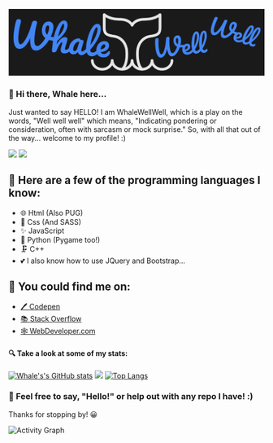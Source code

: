 ![An AWESOME Header](./HeaderWDev.png)

### 👋 Hi there, Whale here...
Just wanted to say HELLO! I am WhaleWellWell, which is a play on the words, "Well well well" which means, "Indicating pondering or consideration, often with sarcasm or mock surprise." So, with all that out of the way... welcome to my profile! :)

![](https://img.shields.io/badge/Code%20Editor-VSCode-blue)
![](https://img.shields.io/badge/OS-Linux-blue)

## 🐳 Here are a few of the programming languages I know:
- 🌐 Html (Also PUG)
- 🔗 Css (And SASS)
- ✨ JavaScript
- 🐍 Python (Pygame too!)
- 🗜️ C++
- 💕 I also know how to use JQuery and Bootstrap...

## 🔎 You could find me on:
- [🖊️ Codepen](https://codepen.io/WhaleWellWell)
- [📚 Stack Overflow](https://stackoverflow.com/users/18981665/whalewellwell)
- [🕸️ WebDeveloper.com](https://webdeveloper.com/@WhaleWellWell/https://webdeveloper.com/@WhaleWellWell/)

#### 🔍 Take a look at some of my stats:
[![Whale's's GitHub stats](https://github-readme-stats.vercel.app/api?username=WhaleWellWell&theme=black-ice)](https://github.com/WhaleWellWell/github-readme-stats)
<img width="400px" src="https://github-readme-streak-stats.herokuapp.com?user=WhaleWellWell&theme=white&date_format=M%20j%5B%2C%20Y%5D&hide_border=true">
[![Top Langs](https://github-readme-stats.vercel.app/api/top-langs/?username=WhaleWellWell&theme=black-ice)](https://github.com/WhaleWellWell/github-readme-stats)


### 🤔 Feel free to say, "Hello!" or help out with any repo I have! :)
Thanks for stopping by! 😀

![Activity Graph](https://activity-graph.herokuapp.com/graph?username=WhaleWellWell&theme=dracula)
